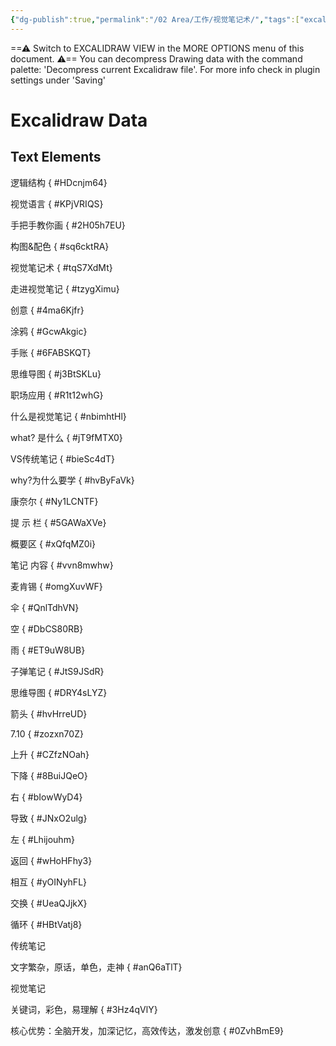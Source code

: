 ```yaml
---
{"dg-publish":true,"permalink":"/02 Area/工作/视觉笔记术/","tags":["excalidraw"]}
---
```


==⚠  Switch to EXCALIDRAW VIEW in the MORE OPTIONS menu of this document. ⚠== You can decompress Drawing data with the command palette: 'Decompress current Excalidraw file'. For more info check in plugin settings under 'Saving'


# Excalidraw Data

## Text Elements
逻辑结构
{ #HDcnjm64}


视觉语言
{ #KPjVRIQS}


手把手教你画
{ #2H05h7EU}


构图&配色
{ #sq6cktRA}


视觉笔记术
{ #tqS7XdMt}


走进视觉笔记
{ #tzygXimu}


创意
{ #4ma6Kjfr}


涂鸦
{ #GcwAkgic}


手账
{ #6FABSKQT}


思维导图
{ #j3BtSKLu}


职场应用
{ #R1t12whG}


什么是视觉笔记
{ #nbimhtHl}


what? 是什么
{ #jT9fMTX0}


VS传统笔记
{ #bieSc4dT}


why?为什么要学
{ #hvByFaVk}


康奈尔
{ #Ny1LCNTF}


提
示
栏
{ #5GAWaXVe}


概要区
{ #xQfqMZ0i}


笔记
内容
{ #vvn8mwhw}


麦肯锡
{ #omgXuvWF}


伞
{ #QnlTdhVN}


空
{ #DbCS80RB}


雨
{ #ET9uW8UB}


子弹笔记
{ #JtS9JSdR}


思维导图
{ #DRY4sLYZ}


箭头
{ #hvHrreUD}


7.10
{ #zozxn70Z}


上升
{ #CZfzNOah}


下降
{ #8BuiJQeO}


右
{ #bIowWyD4}


导致
{ #JNxO2ulg}


左
{ #Lhijouhm}


返回
{ #wHoHFhy3}


相互
{ #yOINyhFL}


交换
{ #UeaQJjkX}


循环
{ #HBtVatj8}


传统笔记

文字繁杂，原话，单色，走神
{ #anQ6aTlT}


视觉笔记

关键词，彩色，易理解
{ #3Hz4qVlY}


核心优势：全脑开发，加深记忆，高效传达，激发创意
{ #0ZvhBmE9}


